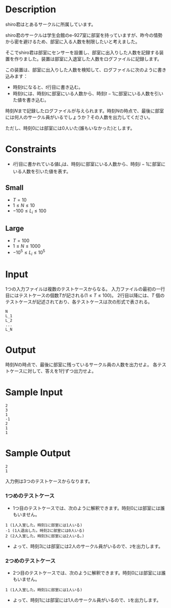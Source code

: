# Description

shiro君はとあるサークルに所属しています。

shiro君のサークルは学生会館のe-927室に部室を持っていますが、昨今の情勢から密を避けるため、部室に入る人数を制限したいと考えました。

そこでshiro君は部室にセンサーを設置し、部室に出入りした人数を記録する装置を作りました。装置は部室に入退室した人数をログファイルに記録します。

この装置は、部室に出入りした人数を検知して、ログファイルに次のように書き込みます：

- 時刻$t$になると、$t$行目に書き込む。
- 時刻$t$には、時刻$t$に部室にいる人数から、時刻$t-1$に部室にいる人数を引いた値を書き込む。

時刻$N$まで記録したログファイルが与えられます。時刻$N$の時点で、最後に部室には何人のサークル員がいるでしょうか？その人数を出力してください。

ただし、時刻0には部室には0人いた(誰もいなかった)とします。

# Constraints

- $i$行目に書かれている値$L_i$は、時刻$i$に部室にいる人数から、時刻$i-1$に部室にいる人数を引いた値を表す。

## Small

- $T=10$
- $1 \leq N \leq 10$
- $-100 \leq L_i \leq 100$

## Large

- $T=100$
- $1 \leq N \leq 1000$
- $-10^5 \leq L_i \leq 10^5$

# Input

1つの入力ファイルは複数のテストケースからなる。
入力ファイルの最初の一行目にはテストケースの個数$T$が記される$(1 \leq T \leq 100)$。
2行目以降には、$T$ 個のテストケースが記述されており、各テストケースは次の形式で表される。

```
N
L_1 
L_2 
... 
L_N
```

# Output

時刻$N$の時点で、最後に部室に残っているサークル員の人数を出力せよ。
各テストケースに対して、答えを1行ずつ出力せよ。

# Sample Input

```
2
3
1 
-1 
2
1
1
```

# Sample Output
```
2
1
```

入力例は3つのテストケースからなります。

### 1つめのテストケース

- 1つ目のテストケースでは、次のように解釈できます。時刻0には部室には誰もいません。

```
1 (1人入室した。時刻1に部室には1人いる)
-1 (1人退出した。時刻2に部室には0人いる)
2 (2人入室した。時刻3に部室には2人いる。)
```
- よって、時刻3には部室には2人のサークル員がいるので、`2`を出力します。

### 2つめのテストケース

- 2つ目のテストケースでは、次のように解釈できます。時刻0には部室には誰もいません。

```
1 (1人入室した。時刻1に部室には1人いる)
```
- よって、時刻1には部室には1人のサークル員がいるので、`1`を出力します。